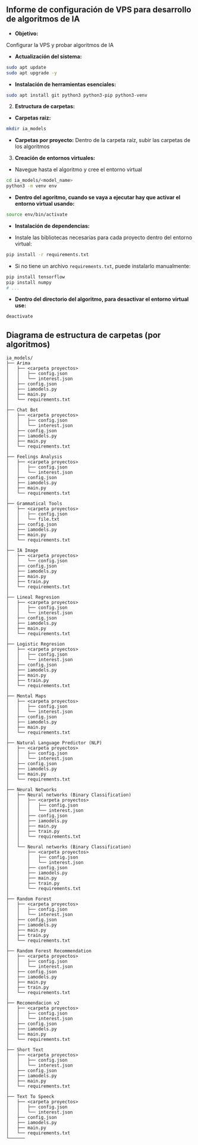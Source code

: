 ## Informe de configuración de VPS para desarrollo de algoritmos de IA

- **Objetivo:**

Configurar la VPS y probar algoritmos de IA


- **Actualización del sistema:**

 ```bash
 sudo apt update
 sudo apt upgrade -y
 ```

- **Instalación de herramientas esenciales:**

 ```bash
 sudo apt install git python3 python3-pip python3-venv
 ```


 2. **Estructura de carpetas:**

- **Carpetas raiz:**

 ```bash
 mkdir ia_models
 ```

- **Carpetas por proyecto:** Dentro de la carpeta raíz, subir las carpetas de los algoritmos


3. **Creación de entornos virtuales:**

- Navegue hasta el algoritmo y cree el entorno virtual

```bash
cd ia_models/<model_name>
python3 -m venv env 
```

- **Dentro del agoritmo, cuando se vaya a ejecutar hay que activar el entorno virtual usando:**
     
```bash
source env/bin/activate
```

- **Instalación de dependencias:**

- Instale las bibliotecas necesarias para cada proyecto dentro del entorno virtual:
       

```bash
pip install -r requirements.txt
```
     
- Si no tiene un archivo `requirements.txt`, puede instalarlo manualmente:

```bash
pip install tensorflow
pip install numpy
# ...
```

- **Dentro del directorio del algoritmo, para desactivar el entorno virtual use:**
     
```bash
deactivate
```


## Diagrama de estructura de carpetas (por algoritmos)

```
ia_models/
├── Arima
│	├── <carpeta proyectos>
│	│	├── config.json
│	│	└── interest.json
│	├── config.json
│	├── iamodels.py
│	├── main.py
│	└── requirements.txt
│
├── Chat Bot
│	├── <carpeta proyectos>
│	│	├── config.json
│	│	└── interest.json
│	├── config.json
│	├── iamodels.py
│	├── main.py
│	└── requirements.txt
│
├── Feelings Analysis
│	├── <carpeta proyectos>
│	│	├── config.json
│	│	└── interest.json
│	├── config.json
│	├── iamodels.py
│	├── main.py
│	└── requirements.txt
│
├── Grammatical Tools
│	├── <carpeta proyectos>
│	│	├── config.json
│	│	└── file.txt
│	├── config.json
│	├── iamodels.py
│	├── main.py
│	└── requirements.txt
│
├── IA Image
│	├── <carpeta proyectos>
│	│	└── config.json
│	├── config.json
│	├── iamodels.py
│	├── main.py
│	├── train.py
│	└── requirements.txt
│
├── Lineal Regresion
│	├── <carpeta proyectos>
│	│	├── config.json
│	│	└── interest.json
│	├── config.json
│	├── iamodels.py
│	├── main.py
│	└── requirements.txt
│
├── Logistic Regresion
│	├── <carpeta proyectos>
│	│	├── config.json
│	│	└── interest.json
│	├── config.json
│	├── iamodels.py
│	├── main.py
│	├── train.py
│	└── requirements.txt
│
├── Mental Maps
│	├── <carpeta proyectos>
│	│	├── config.json
│	│	└── interest.json
│	├── config.json
│	├── iamodels.py
│	├── main.py
│	└── requirements.txt
│
├── Natural Language Predictor (NLP)
│	├── <carpeta proyectos>
│	│	├── config.json
│	│	└── interest.json
│	├── config.json
│	├── iamodels.py
│	├── main.py
│	└── requirements.txt
│
├── Neural Networks
│	├── Neural networks (Binary Classification)
│	│	├── <carpeta proyectos>
│	│	│	├── config.json
│	│	│	└── interest.json
│	│	├── config.json
│	│	├── iamodels.py
│	│	├── main.py
│	│	├── train.py
│	│	└── requirements.txt
│	│
│	└── Neural networks (Binary Classification)
│		├── <carpeta proyectos>
│		│	├── config.json
│		│	└── interest.json
│		├── config.json
│		├── iamodels.py
│		├── main.py
│		├── train.py
│		└── requirements.txt
│	
├── Random Forest
│	├── <carpeta proyectos>
│	│	├── config.json
│	│	└── interest.json
│	├── config.json
│	├── iamodels.py
│	├── main.py
│	├── train.py
│	└── requirements.txt
│
├── Random Forest Recommendation
│	├── <carpeta proyectos>
│	│	├── config.json
│	│	└── interest.json
│	├── config.json
│	├── iamodels.py
│	├── main.py
│	├── train.py
│	└── requirements.txt
│
├── Recomendacion v2
│	├── <carpeta proyectos>
│	│	├── config.json
│	│	└── interest.json
│	├── config.json
│	├── iamodels.py
│	├── main.py
│	└── requirements.txt
│
├── Short Text
│	├── <carpeta proyectos>
│	│	├── config.json
│	│	└── interest.json
│	├── config.json
│	├── iamodels.py
│	├── main.py
│	└── requirements.txt
│
├── Text To Speeck
│	├── <carpeta proyectos>
│	│	├── config.json
│	│	└── interest.json
│	├── config.json
│	├── iamodels.py
│	├── main.py
│	└── requirements.txt
└──────
```
